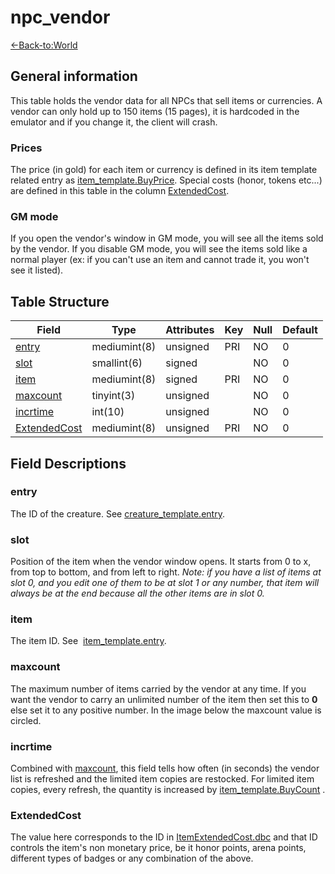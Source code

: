 # npc\_vendor

[<-Back-to:World](database-world.md)

## General information

This table holds the vendor data for all NPCs that sell items or currencies. A vendor can only hold up to 150 items (15 pages), it is hardcoded in the emulator and if you change it, the client will crash.

### Prices

The price (in gold) for each item or currency is defined in its item template related entry as [item_template.BuyPrice](item_template#buyprice).
Special costs (honor, tokens etc...) are defined in this table in the column [ExtendedCost](#extendedcost).

### GM mode

If you open the vendor's window in GM mode, you will see all the items sold by the vendor. If you disable GM mode, you will see the items sold like a normal player (ex: if you can't use an item and cannot trade it, you won't see it listed).


## Table Structure

|      Field        |    Type      | Attributes | Key | Null | Default |
|-------------------|--------------|------------|-----|------|---------|
| [entry][1]        | mediumint(8) | unsigned   | PRI | NO   | 0       |
| [slot][2]         | smallint(6)  | signed     |     | NO   | 0       |
| [item][3]         | mediumint(8) | signed     | PRI | NO   | 0       |
| [maxcount][4]     | tinyint(3)   | unsigned   |     | NO   | 0       |
| [incrtime][5]     | int(10)      | unsigned   |     | NO   | 0       |
| [ExtendedCost][6] | mediumint(8) | unsigned   | PRI | NO   | 0       |

[1]: #entry
[2]: #slot
[3]: #item
[4]: #maxcount
[5]: #incrtime
[6]: #extendedcost


## Field Descriptions

### entry

The ID of the creature. See [creature\_template.entry](creature_template#entry).

### slot

Position of the item when the vendor window opens. It starts from 0 to x, from top to bottom, and from left to right.
*Note: if you have a list of items at slot 0, and you edit one of them to be at slot 1 or any number, that item will always be at the end because all the other items are in slot 0.*

### item

The item ID. See  [item\_template.entry](item_template#entry).

### maxcount

The maximum number of items carried by the vendor at any time. If you want the vendor to carry an unlimited number of the item then set this to **0** else set it to any positive number. In the image below the maxcount value is circled.

### incrtime

Combined with [maxcount](#maxcount), this field tells how often (in seconds) the vendor list is refreshed and the limited item copies are restocked. For limited item copies, every refresh, the quantity is increased by [item\_template.BuyCount](item_template#buycount) .

### ExtendedCost

The value here corresponds to the ID in [ItemExtendedCost.dbc](NO_LINK_YET) and that ID controls the item's non monetary price, be it honor points, arena points, different types of badges or any combination of the above.
